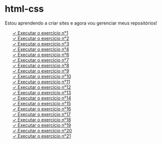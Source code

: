 # html-css

Estou aprendendo a criar sites e agora vou gerenciar meus repositórios!
<ul type="none" style= coloumns: 2>
    <li><a href= "https://wallacecardoso.github.io/html-css/exercicios/ex001/"> &#10003  Executar o exercício n°1 </a></li>
    <li><a href= "https://wallacecardoso.github.io/html-css/exercicios/ex002/"> &#10003 Executar o exercício n°2 </a></li>
    <li><a href= "https://wallacecardoso.github.io/html-css/exercicios/ex003/"> &#10003 Executar o exercício n°3 </a></li>
    <li><a href= "https://wallacecardoso.github.io/html-css/exercicios/ex004/"> &#10003 Executar o exercício n°4 </a></li>
    <li><a href= "https://wallacecardoso.github.io/html-css/exercicios/ex006/"> &#10003 Executar o exercício n°6 </a></li>
    <li><a href= "https://wallacecardoso.github.io/html-css/exercicios/ex007/"> &#10003 Executar o exercício n°7 </a></li>
    <li><a href= "https://wallacecardoso.github.io/html-css/exercicios/ex008/"> &#10003 Executar o exercício n°8 </a></li>
    <li><a href= "https://wallacecardoso.github.io/html-css/exercicios/ex009/"> &#10003 Executar o exercício n°9 </a></li>
    <li><a href= "https://wallacecardoso.github.io/html-css/exercicios/ex010/"> &#10003 Executar o exercício n°10 </a></li>
    <li><a href= "https://wallacecardoso.github.io/html-css/exercicios/ex011/"> &#10003 Executar o exercício n°11 </a></li>
    <li><a href= "https://wallacecardoso.github.io/html-css/exercicios/ex012/"> &#10003 Executar o exercício n°12 </a></li>
    <li><a href= "https://wallacecardoso.github.io/html-css/exercicios/ex013/"> &#10003 Executar o exercício n°13 </a></li>
    <li><a href= "https://wallacecardoso.github.io/html-css/exercicios/ex014/"> &#10003 Executar o exercício n°14 </a></li>
    <li><a href= "https://wallacecardoso.github.io/html-css/exercicios/ex015/"> &#10003 Executar o exercício n°15 </a></li>
    <li><a href= "https://wallacecardoso.github.io/html-css/exercicios/ex016/"> &#10003 Executar o exercício n°16 </a></li>
    <li><a href= "https://wallacecardoso.github.io/html-css/exercicios/ex017/"> &#10003 Executar o exercício n°17 </a></li>
    <li><a href= "https://wallacecardoso.github.io/html-css/exercicios/ex018/"> &#10003 Executar o exercício n°18 </a></li>
    <li><a href= "https://wallacecardoso.github.io/html-css/exercicios/ex019/"> &#10003 Executar o exercício n°19 </a></li>
    <li><a href= "https://wallacecardoso.github.io/html-css/exercicios/ex020/"> &#10003 Executar o exercício n°20 </a></li>
    <li><a href= "https://wallacecardoso.github.io/html-css/exercicios/ex021/"> &#10003 Executar o exercício n°21 </a></li>
   
</ul>

<style>
ul{
   coloums:2
}
</style>